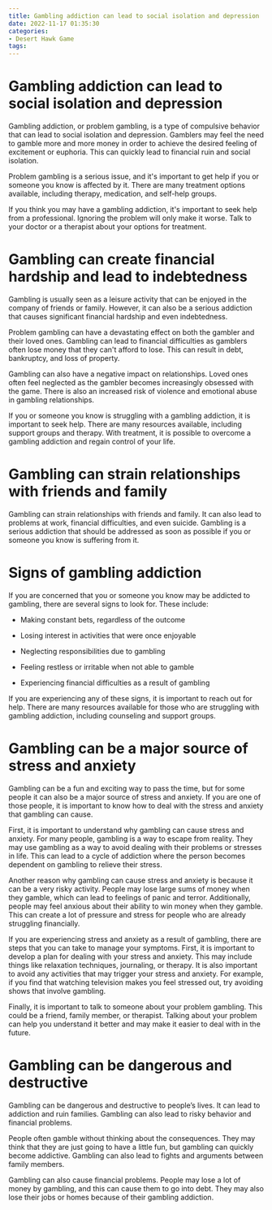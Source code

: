 ```yaml
---
title: Gambling addiction can lead to social isolation and depression
date: 2022-11-17 01:35:30
categories:
- Desert Hawk Game
tags:
---
```



#  Gambling addiction can lead to social isolation and depression

Gambling addiction, or problem gambling, is a type of compulsive behavior that can lead to social isolation and depression. Gamblers may feel the need to gamble more and more money in order to achieve the desired feeling of excitement or euphoria. This can quickly lead to financial ruin and social isolation.

Problem gambling is a serious issue, and it's important to get help if you or someone you know is affected by it. There are many treatment options available, including therapy, medication, and self-help groups.

If you think you may have a gambling addiction, it's important to seek help from a professional. Ignoring the problem will only make it worse. Talk to your doctor or a therapist about your options for treatment.

#  Gambling can create financial hardship and lead to indebtedness

Gambling is usually seen as a leisure activity that can be enjoyed in the company of friends or family. However, it can also be a serious addiction that causes significant financial hardship and even indebtedness.

Problem gambling can have a devastating effect on both the gambler and their loved ones. Gambling can lead to financial difficulties as gamblers often lose money that they can't afford to lose. This can result in debt, bankruptcy, and loss of property.

Gambling can also have a negative impact on relationships. Loved ones often feel neglected as the gambler becomes increasingly obsessed with the game. There is also an increased risk of violence and emotional abuse in gambling relationships.

If you or someone you know is struggling with a gambling addiction, it is important to seek help. There are many resources available, including support groups and therapy. With treatment, it is possible to overcome a gambling addiction and regain control of your life.

#  Gambling can strain relationships with friends and family

Gambling can strain relationships with friends and family. It can also lead to problems at work, financial difficulties, and even suicide. Gambling is a serious addiction that should be addressed as soon as possible if you or someone you know is suffering from it.

# Signs of gambling addiction

If you are concerned that you or someone you know may be addicted to gambling, there are several signs to look for. These include:

* Making constant bets, regardless of the outcome

* Losing interest in activities that were once enjoyable

* Neglecting responsibilities due to gambling

* Feeling restless or irritable when not able to gamble

* Experiencing financial difficulties as a result of gambling

If you are experiencing any of these signs, it is important to reach out for help. There are many resources available for those who are struggling with gambling addiction, including counseling and support groups.

#  Gambling can be a major source of stress and anxiety

Gambling can be a fun and exciting way to pass the time, but for some people it can also be a major source of stress and anxiety. If you are one of those people, it is important to know how to deal with the stress and anxiety that gambling can cause.

First, it is important to understand why gambling can cause stress and anxiety. For many people, gambling is a way to escape from reality. They may use gambling as a way to avoid dealing with their problems or stresses in life. This can lead to a cycle of addiction where the person becomes dependent on gambling to relieve their stress.

Another reason why gambling can cause stress and anxiety is because it can be a very risky activity. People may lose large sums of money when they gamble, which can lead to feelings of panic and terror. Additionally, people may feel anxious about their ability to win money when they gamble. This can create a lot of pressure and stress for people who are already struggling financially.

If you are experiencing stress and anxiety as a result of gambling, there are steps that you can take to manage your symptoms. First, it is important to develop a plan for dealing with your stress and anxiety. This may include things like relaxation techniques, journaling, or therapy. It is also important to avoid any activities that may trigger your stress and anxiety. For example, if you find that watching television makes you feel stressed out, try avoiding shows that involve gambling.

Finally, it is important to talk to someone about your problem gambling. This could be a friend, family member, or therapist. Talking about your problem can help you understand it better and may make it easier to deal with in the future.

#  Gambling can be dangerous and destructive

Gambling can be dangerous and destructive to people’s lives. It can lead to addiction and ruin families. Gambling can also lead to risky behavior and financial problems.

People often gamble without thinking about the consequences. They may think that they are just going to have a little fun, but gambling can quickly become addictive. Gambling can also lead to fights and arguments between family members.

Gambling can also cause financial problems. People may lose a lot of money by gambling, and this can cause them to go into debt. They may also lose their jobs or homes because of their gambling addiction.